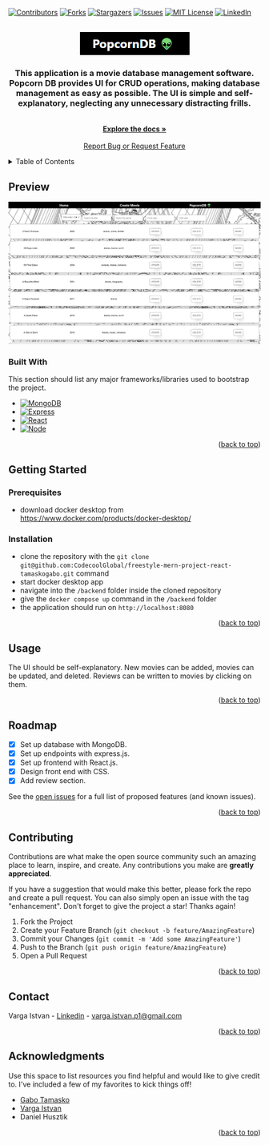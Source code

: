 <!-- Improved compatibility of back to top link: See: https://github.com/othneildrew/Best-README-Template/pull/73 -->
<a name="readme-top"></a>
<!--
*** Thanks for checking out the Best-README-Template. If you have a suggestion
*** that would make this better, please fork the repo and create a pull request
*** or simply open an issue with the tag "enhancement".
*** Don't forget to give the project a star!
*** Thanks again! Now go create something AMAZING! :D
-->



<!-- PROJECT SHIELDS -->
<!--
*** I'm using markdown "reference style" links for readability.
*** Reference links are enclosed in brackets [ ] instead of parentheses ( ).
*** See the bottom of this document for the declaration of the reference variables
*** for contributors-url, forks-url, etc. This is an optional, concise syntax you may use.
*** https://www.markdownguide.org/basic-syntax/#reference-style-links
-->
[![Contributors][contributors-shield]][contributors-url]
[![Forks][forks-shield]][forks-url]
[![Stargazers][stars-shield]][stars-url]
[![Issues][issues-shield]][issues-url]
[![MIT License][license-shield]][license-url]
[![LinkedIn][linkedin-shield]][linkedin-url]



<!-- PROJECT LOGO -->
<br />
<div align="center">
  <a href="https://github.com/othneildrew/Best-README-Template">
    <img src="./images/logo.png" alt="Logo">
  </a>

  <p align="center">
  <h3>This application is a movie database management software. Popcorn DB provides UI for CRUD operations, making database management as easy as possible. The UI is simple and self-explanatory, neglecting any unnecessary distracting frills.</h3>
    <br />
    <a href="https://github.com/CodecoolGlobal/freestyle-mern-project-react-tamaskogabo"><strong>Explore the docs »</strong></a>
    <br />
    <br />
    <a href="https://github.com/CodecoolGlobal/freestyle-mern-project-react-tamaskogabo/issues">Report Bug or Request Feature</a>
  </p>
</div>



<!-- TABLE OF CONTENTS -->
<details>
  <summary>Table of Contents</summary>
  <ol>
    <li>
      <a href="#about-the-project">About The Project</a>
      <ul>
        <li><a href="#built-with">Built With</a></li>
      </ul>
    </li>
    <li>
      <a href="#getting-started">Getting Started</a>
      <ul>
        <li><a href="#prerequisites">Prerequisites</a></li>
        <li><a href="#installation">Installation</a></li>
      </ul>
    </li>
    <li><a href="#usage">Usage</a></li>
    <li><a href="#roadmap">Roadmap</a></li>
    <li><a href="#contributing">Contributing</a></li>
    <li><a href="#license">License</a></li>
    <li><a href="#contact">Contact</a></li>
    <li><a href="#acknowledgments">Acknowledgments</a></li>
  </ol>
</details>



<!-- ABOUT THE PROJECT -->
## Preview

[![Product Name Screen Shot][product-screenshot]](https://github.com/CodecoolGlobal/el-proyecte-grande-sprint-1-java-Pisti332/blob/development/images/Photoboxshot.jpg)



### Built With

This section should list any major frameworks/libraries used to bootstrap the project.

* [![MongoDB][MongoDB]][MongoDB-url]
* [![Express][Express.js]][Express-url]
* [![React][React.js]][React-url]
* [![Node][Node.js]][Node-url]


<p align="right">(<a href="#readme-top">back to top</a>)</p>



<!-- GETTING STARTED -->
## Getting Started



### Prerequisites
  * download docker desktop from <a href="https://www.docker.com/products/docker-desktop">https://www.docker.com/products/docker-desktop/</a>

### Installation

* clone the repository with the ```git clone git@github.com:CodecoolGlobal/freestyle-mern-project-react-tamaskogabo.git``` command
* start docker desktop app
* navigate into the ```/backend``` folder inside the cloned repository
* give the ```docker compose up``` command in the ```/backend``` folder
* the application should run on ```http://localhost:8080```

<p align="right">(<a href="#readme-top">back to top</a>)</p>



<!-- USAGE EXAMPLES -->
## Usage

The UI should be self-explanatory. New movies can be added, movies can be updated, and deleted. Reviews can be written to movies by clicking on them.

<p align="right">(<a href="#readme-top">back to top</a>)</p>

<!-- ROADMAP -->
## Roadmap

- [x] Set up database with MongoDB.
- [x] Set up endpoints with express.js.
- [x] Set up frontend with React.js.
- [x] Design front end with CSS.
- [x] Add review section.

See the [open issues](https://github.com/CodecoolGlobal/el-proyecte-grande-sprint-1-java-Pisti332/issues) for a full list of proposed features (and known issues).

<p align="right">(<a href="#readme-top">back to top</a>)</p>



<!-- CONTRIBUTING -->
## Contributing

Contributions are what make the open source community such an amazing place to learn, inspire, and create. Any contributions you make are **greatly appreciated**.

If you have a suggestion that would make this better, please fork the repo and create a pull request. You can also simply open an issue with the tag "enhancement".
Don't forget to give the project a star! Thanks again!

1. Fork the Project
2. Create your Feature Branch (`git checkout -b feature/AmazingFeature`)
3. Commit your Changes (`git commit -m 'Add some AmazingFeature'`)
4. Push to the Branch (`git push origin feature/AmazingFeature`)
5. Open a Pull Request

<p align="right">(<a href="#readme-top">back to top</a>)</p>




<!-- CONTACT -->
## Contact

Varga Istvan - <a href="https://www.linkedin.com/feed/">Linkedin</a> - varga.istvan.p1@gmail.com

<p align="right">(<a href="#readme-top">back to top</a>)</p>



<!-- ACKNOWLEDGMENTS -->
## Acknowledgments

Use this space to list resources you find helpful and would like to give credit to. I've included a few of my favorites to kick things off!

* [Gabo Tamasko](https://www.linkedin.com/in/tamaskogabo/)
* [Varga Istvan](https://www.linkedin.com/in/varga-istvan-p1/)
* Daniel Husztik

<p align="right">(<a href="#readme-top">back to top</a>)</p>



<!-- MARKDOWN LINKS & IMAGES -->
<!-- https://www.markdownguide.org/basic-syntax/#reference-style-links -->
[contributors-shield]: https://img.shields.io/github/contributors/CodecoolGlobal/freestyle-mern-project-react-tamaskogabo.svg?style=for-the-badge
[contributors-url]: https://github.com/CodecoolGlobal/freestyle-mern-project-react-tamaskogabo/graphs/contributors
[forks-shield]: https://img.shields.io/github/forks/CodecoolGlobal/freestyle-mern-project-react-tamaskogabo.svg?style=for-the-badge
[forks-url]: https://github.com/CodecoolGlobal/freestyle-mern-project-react-tamaskogabo/fork
[stars-shield]: https://img.shields.io/github/stars/CodecoolGlobal/freestyle-mern-project-react-tamaskogabo.svg?style=for-the-badge
[stars-url]: https://github.com/CodecoolGlobal/freestyle-mern-project-react-tamaskogabo/stargazers
[issues-shield]: https://img.shields.io/github/issues/CodecoolGlobal/freestyle-mern-project-react-tamaskogabo.svg?style=for-the-badge
[issues-url]: https://github.com/CodecoolGlobal/freestyle-mern-project-react-tamaskogabo/issues
[license-shield]: https://img.shields.io/github/license/CodecoolGlobal/freestyle-mern-project-react-tamaskogabo.svg?style=for-the-badge
[license-url]: https://github.com/CodecoolGlobal/freestyle-mern-project-react-tamaskogabo/blob/development/licence.txt
[linkedin-shield]: https://img.shields.io/badge/-LinkedIn-black.svg?style=for-the-badge&logo=linkedin&colorB=555
[linkedin-url]: https://www.linkedin.com/in/varga-istvan-p1/
[product-screenshot]: images/demo-screenshot.jpg
[React.js]: https://img.shields.io/badge/React-20232A?style=for-the-badge&logo=react&logoColor=61DAFB
[React-url]: https://reactjs.org/
[MongoDB]: https://img.shields.io/badge/mongo-20232A?style=for-the-badge&logo=mongodb&logoColor=#008000
[MongoDB-url]: https://www.mongodb.com/
[Express.js]: https://img.shields.io/badge/express-20232A?style=for-the-badge&logo=express&logoColor=61DAFB
[Express-url]: https://expressjs.com/
[Node.js]: https://img.shields.io/badge/node-20232A?style=for-the-badge&logo=nodedotjs&logoColor=#008000
[Node-url]: https://nodejs.org/en
